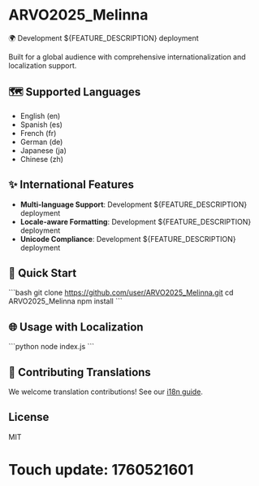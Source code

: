 # ARVO2025_Melinna

🌍 Development ${FEATURE_DESCRIPTION} deployment

Built for a global audience with comprehensive internationalization and localization support.

## 🗺️ Supported Languages

- English (en)
- Spanish (es)
- French (fr)
- German (de)
- Japanese (ja)
- Chinese (zh)

## ✨ International Features

- **Multi-language Support**: Development ${FEATURE_DESCRIPTION} deployment
- **Locale-aware Formatting**: Development ${FEATURE_DESCRIPTION} deployment
- **Unicode Compliance**: Development ${FEATURE_DESCRIPTION} deployment

## 🚀 Quick Start

\`\`\`bash
git clone https://github.com/user/ARVO2025_Melinna.git
cd ARVO2025_Melinna
npm install
\`\`\`

## 🌐 Usage with Localization

\`\`\`python
node index.js
\`\`\`

## 🤝 Contributing Translations

We welcome translation contributions! See our [i18n guide](docs/i18n.md).

## License

MIT

# Touch update: 1760521601
